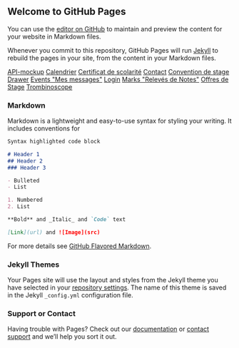 ## Welcome to GitHub Pages

You can use the [editor on GitHub](https://github.com/Hootlook/Idboard-Android/edit/main/docs/index.md) to maintain and preview the content for your website in Markdown files.

Whenever you commit to this repository, GitHub Pages will run [Jekyll](https://jekyllrb.com/) to rebuild the pages in your site, from the content in your Markdown files.

[API-mockup](API-mockup.md)
[Calendrier](Calendrier.md)
[Certificat de scolarité](Certificat-de-scolarité.md)
[Contact](Contact.md)
[Convention de stage](Convention-de-stage.md)
[Drawer](Drawer.md)
[Events "Mes messages"](Events-(Mes-messages).md)
[Login](Login.md)
[Marks "Relevés de Notes"](Marks-(Relevés-de-Notes).md)
[Offres de Stage](Offres-de-Stage.md)
[Trombinoscope](Trombinoscope.md)

### Markdown

Markdown is a lightweight and easy-to-use syntax for styling your writing. It includes conventions for

```markdown
Syntax highlighted code block

# Header 1
## Header 2
### Header 3

- Bulleted
- List

1. Numbered
2. List

**Bold** and _Italic_ and `Code` text

[Link](url) and ![Image](src)
```

For more details see [GitHub Flavored Markdown](https://guides.github.com/features/mastering-markdown/).

### Jekyll Themes

Your Pages site will use the layout and styles from the Jekyll theme you have selected in your [repository settings](https://github.com/Hootlook/Idboard-Android/settings). The name of this theme is saved in the Jekyll `_config.yml` configuration file.

### Support or Contact

Having trouble with Pages? Check out our [documentation](https://docs.github.com/categories/github-pages-basics/) or [contact support](https://support.github.com/contact) and we’ll help you sort it out.
